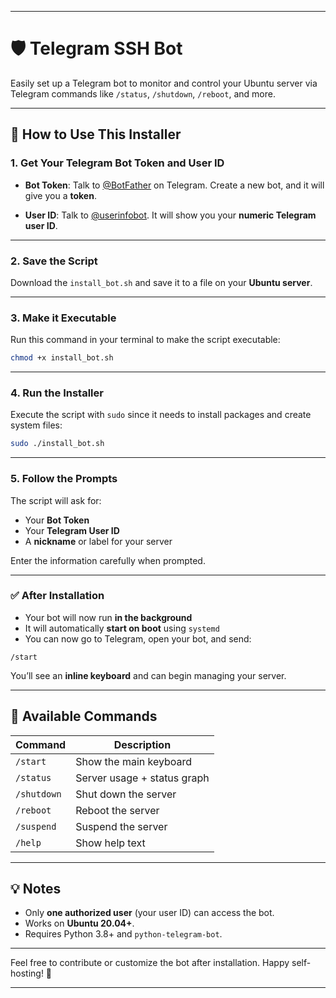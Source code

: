 
---

# 🛡️ Telegram SSH Bot 

Easily set up a Telegram bot to monitor and control your Ubuntu server via Telegram commands like `/status`, `/shutdown`, `/reboot`, and more.

---

## 🔧 How to Use This Installer

### 1. Get Your Telegram Bot Token and User ID

* **Bot Token**:
  Talk to [@BotFather](https://t.me/BotFather) on Telegram.
  Create a new bot, and it will give you a **token**.

* **User ID**:
  Talk to [@userinfobot](https://t.me/userinfobot).
  It will show you your **numeric Telegram user ID**.

---

### 2. Save the Script

Download the `install_bot.sh` and save it to a file on your **Ubuntu server**.


---

### 3. Make it Executable

Run this command in your terminal to make the script executable:

```bash
chmod +x install_bot.sh
```

---

### 4. Run the Installer

Execute the script with `sudo` since it needs to install packages and create system files:

```bash
sudo ./install_bot.sh
```

---

### 5. Follow the Prompts

The script will ask for:

* Your **Bot Token**
* Your **Telegram User ID**
* A **nickname** or label for your server

Enter the information carefully when prompted.

---

### ✅ After Installation

* Your bot will now run **in the background**
* It will automatically **start on boot** using `systemd`
* You can now go to Telegram, open your bot, and send:

```plaintext
/start
```

You’ll see an **inline keyboard** and can begin managing your server.

---

## 🔁 Available Commands

| Command     | Description                 |
| ----------- | --------------------------- |
| `/start`    | Show the main keyboard      |
| `/status`   | Server usage + status graph |
| `/shutdown` | Shut down the server        |
| `/reboot`   | Reboot the server           |
| `/suspend`  | Suspend the server          |
| `/help`     | Show help text              |

---

## 💡 Notes

* Only **one authorized user** (your user ID) can access the bot.
* Works on **Ubuntu 20.04+**.
* Requires Python 3.8+ and `python-telegram-bot`.

---

Feel free to contribute or customize the bot after installation. Happy self-hosting! 🚀

---
